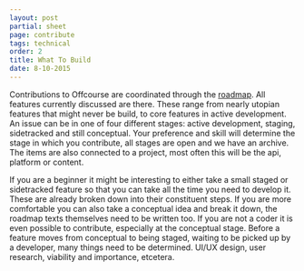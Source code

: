```yaml
---
layout: post
partial: sheet
page: contribute
tags: technical
order: 2
title: What To Build
date: 8-10-2015
---
```

Contributions to Offcourse are coordinated through the [roadmap](http://user-staging.offcourse.io/documentation/roadmap.html). All features currently discussed are there. These range from nearly utopian features that might never be build, to core features in active development. An issue can be in one of four different stages: active development, staging, sidetracked and still conceptual. Your preference and skill will determine the stage in which you contribute, all stages are open and we have an archive. The items are also connected to a project, most often this will be the api, platform or content. 

If you are a beginner it might be interesting to either take a small staged or sidetracked feature so that you can take all the time you need to develop it. These are already broken down into their constituent steps. If you are more comfortable you can also take a conceptual idea and break it down, the roadmap texts themselves need to be written too. If you are not a coder it is even possible to contribute, especially at the conceptual stage. Before a feature moves from conceptual to being staged, waiting to be picked up by a developer, many things need to be determined. UI/UX design, user research, viability and importance, etcetera. 